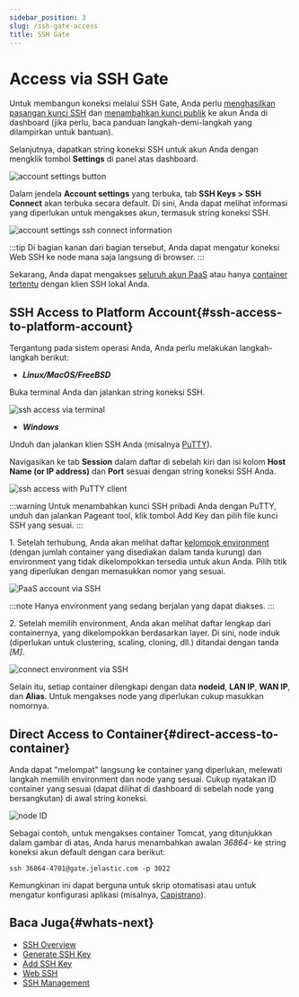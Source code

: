 ```yaml
---
sidebar_position: 3
slug: /ssh-gate-access
title: SSH Gate
---
```

# Access via SSH Gate

Untuk membangun koneksi melalui SSH Gate, Anda perlu [menghasilkan pasangan kunci SSH](<https://docs.dewacloud.com/docs/ssh-generate-key>) dan [menambahkan kunci publik](<https://docs.dewacloud.com/docs/ssh-add-key>) ke akun Anda di dashboard (jika perlu, baca panduan langkah-demi-langkah yang dilampirkan untuk bantuan).

Selanjutnya, dapatkan string koneksi SSH untuk akun Anda dengan mengklik tombol **Settings** di panel atas dashboard. 

![account settings button](#)

Dalam jendela **Account settings** yang terbuka, tab **SSH Keys > SSH Connect** akan terbuka secara default. Di sini, Anda dapat melihat informasi yang diperlukan untuk mengakses akun, termasuk string koneksi SSH. 

![account settings ssh connect information](#)

:::tip 
Di bagian kanan dari bagian tersebut, Anda dapat mengatur koneksi Web SSH ke node mana saja langsung di browser. 
:::

Sekarang, Anda dapat mengakses [seluruh akun PaaS](<https://docs.dewacloud.com/docs/#account>) atau hanya [container tertentu](<https://docs.dewacloud.com/docs/#container>) dengan klien SSH lokal Anda.

## SSH Access to Platform Account{#ssh-access-to-platform-account}

Tergantung pada sistem operasi Anda, Anda perlu melakukan langkah-langkah berikut:

  * _**Linux/MacOS/FreeBSD**_

Buka terminal Anda dan jalankan string koneksi SSH. 

![ssh access via terminal](#)

  * _**Windows**_

Unduh dan jalankan klien SSH Anda (misalnya [PuTTY](<http://www.chiark.greenend.org.uk/~sgtatham/putty/download.html>)).

Navigasikan ke tab **Session** dalam daftar di sebelah kiri dan isi kolom **Host Name (or IP address)** dan **Port** sesuai dengan string koneksi SSH Anda. 

![ssh access with PuTTY client](#)

:::warning
Untuk menambahkan kunci SSH pribadi Anda dengan PuTTY, unduh dan jalankan Pageant tool, klik tombol Add Key dan pilih file kunci SSH yang sesuai. 
:::

1\. Setelah terhubung, Anda akan melihat daftar [kelompok environment](<https://docs.dewacloud.com/docs/environment-groups>) (dengan jumlah container yang disediakan dalam tanda kurung) dan environment yang tidak dikelompokkan tersedia untuk akun Anda. Pilih titik yang diperlukan dengan memasukkan nomor yang sesuai. 

![PaaS account via SSH](#)

:::note 
Hanya environment yang sedang berjalan yang dapat diakses. 
:::

2\. Setelah memilih environment, Anda akan melihat daftar lengkap dari containernya, yang dikelompokkan berdasarkan layer. Di sini, node induk (diperlukan untuk clustering, scaling, cloning, dll.) ditandai dengan tanda _[M]_. 

![connect environment via SSH](#)

Selain itu, setiap container dilengkapi dengan data **nodeid**, **LAN IP**, **WAN IP**, dan **Alias**. Untuk mengakses node yang diperlukan cukup masukkan nomornya.

## Direct Access to Container{#direct-access-to-container}

Anda dapat "melompat" langsung ke container yang diperlukan, melewati langkah memilih environment dan node yang sesuai. Cukup nyatakan ID container yang sesuai (dapat dilihat di dashboard di sebelah node yang bersangkutan) di awal string koneksi. 

![node ID](#)

Sebagai contoh, untuk mengakses container Tomcat, yang ditunjukkan dalam gambar di atas, Anda harus menambahkan awalan _36864-_ ke string koneksi akun default dengan cara berikut:

```
ssh 36864-4701@gate.jelastic.com -p 3022
```

Kemungkinan ini dapat berguna untuk skrip otomatisasi atau untuk mengatur konfigurasi aplikasi (misalnya, [Capistrano](<https://docs.dewacloud.com/docs/ssh-capistrano>)).

## Baca Juga{#whats-next}

  * [SSH Overview](<https://docs.dewacloud.com/docs/ssh-gate/>)
  * [Generate SSH Key](<https://docs.dewacloud.com/docs/ssh-generate-key/>)
  * [Add SSH Key](<https://docs.dewacloud.com/docs/ssh-add-key/>)
  * [Web SSH](<https://docs.dewacloud.com/docs/web-ssh-client/>)
  * [SSH Management](<https://www.virtuozzo.com/company/blog/ssh-to-container/>)